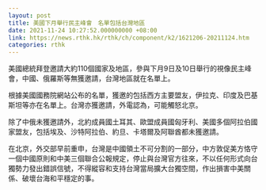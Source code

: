 ```yaml
---
layout: post
title: 美國下月舉行民主峰會　名單包括台灣地區
date: 2021-11-24 10:27:52.000000000 +08:00
link: https://news.rthk.hk/rthk/ch/component/k2/1621206-20211124.htm
categories: rthk
---
```


美國總統拜登邀請大約110個國家及地區，參與下月9日及10日舉行的視像民主峰會，中國、俄羅斯等無獲邀請，台灣地區就在名單上。

根據美國國務院網站公布的名單，獲邀的包括西方主要盟友，伊拉克、印度及巴基斯坦等亦在名單上。台灣亦獲邀請，外電認為，可能觸怒北京。

除了中俄未獲邀請外，北約成員國土耳其、歐盟成員國匈牙利、美國多個阿拉伯國家盟友，包括埃及、沙特阿拉伯、約旦、卡塔爾及阿聯酋都未獲邀請。

在北京，外交部早前重申，台灣是中國領土不可分割的一部分，中方敦促美方恪守一個中國原則和中美三個聯合公報規定，停止與台灣官方往來，不以任何形式向台獨勢力發出錯誤信號，不得縱容和支持台灣當局擴大台獨空間，作出損害中美關係、破壞台海和平穩定的事。
